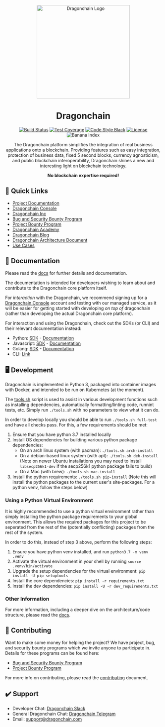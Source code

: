 <div align="center">
<img width=300px height=300px src="https://dragonchain.com/static/media/dragonchain-logo-treasure.png" alt="Dragonchain Logo">

# Dragonchain

[![Build Status](https://img.shields.io/travis/dragonchain/dragonchain)](https://travis-ci.org/dragonchain/dragonchain)
[![Test Coverage](https://img.shields.io/codeclimate/coverage/dragonchain/dragonchain)](https://codeclimate.com/github/dragonchain/dragonchain/test_coverage)
[![Code Style Black](https://img.shields.io/badge/code%20style-black-000000.svg)](https://github.com/python/black)
[![License](https://img.shields.io/badge/license-Apache%202.0-informational.svg)](https://github.com/dragonchain/dragonchain/blob/master/LICENSE)
![Banana Index](https://img.shields.io/endpoint.svg?url=https%3A%2F%2Fdragonchain-core-docs.dragonchain.com%2Fbanana-shield.json)

The Dragonchain platform simplifies the integration of real business applications onto a blockchain.
Providing features such as easy integration, protection of business data, fixed 5 second blocks, currency agnosticism,
and public blockchain interoperability, Dragonchain shines a new and interesting light on blockchain technology.

**No blockchain expertise required!**

</div>

## 🔗 Quick Links

- [Project Documentation](https://dragonchain-core-docs.dragonchain.com/latest/)
- [Dragonchain Console](https://console.dragonchain.com/)
- [Dragonchain Inc](https://dragonchain.com/)
- [Bug and Security Bounty Program](https://dragonchain.com/bug-and-security-bounty)
- [Project Bounty Program](https://dragonchain.com/strategic-projects-bounty)
- [Dragonchain Academy](https://academy.dragonchain.org/)
- [Dragonchain Blog](https://dragonchain.com/blog)
- [Dragonchain Architecture Document](https://dragonchain.com/assets/Dragonchain-Architecture.pdf)
- [Use Cases](https://dragonchain.com/blockchain-use-cases)

## 📝 Documentation

Please read the [docs](https://dragonchain-core-docs.dragonchain.com/latest/) for further details and documentation.

The documentation is intended for developers wishing to learn about and contribute to the Dragonchain core platform itself.

For _interaction_ with the Dragonchain, we recommend signing up for a [Dragonchain Console](https://console.dragonchain.com)
account and testing with our managed service, as it will be easier for getting started with developing _on top of_ dragonchain
(rather than developing the actual Dragonchain core platform).

For interaction and using the Dragonchain, check out the SDKs (or CLI) and their relevant documentation instead:

- Python: [SDK](https://pypi.org/project/dragonchain-sdk/) - [Documentation](https://python-sdk-docs.dragonchain.com/latest/)
- Javascript: [SDK](https://www.npmjs.com/package/dragonchain-sdk) - [Documentation](https://node-sdk-docs.dragonchain.com/latest/)
- Golang: [SDK](https://github.com/dragonchain/dragonchain-sdk-go) - [Documentation](https://godoc.org/github.com/dragonchain/dragonchain-sdk-go)
- CLI: [Link](https://www.npmjs.com/package/dctl)

## 🖥️ Development

Dragonchain is implemented in Python 3, packaged into container images with Docker, and intended to be run on Kubernetes (at the moment).

The [tools.sh](/tools.sh) script is used to assist in various development functions such as installing dependencies,
automatically formatting/linting code, runnint tests, etc. Simply run `./tools.sh` with no parameters to view what it
can do.

In order to develop locally you should be able to run `./tools.sh full-test` and have all checks pass. For this, a few requirements should be met:

1. Ensure that you have python 3.7 installed locally
1. Install OS dependencies for building various python package dependencies:
   - On an arch linux system (with pacman): `./tools.sh arch-install`
   - On a debian-based linux system (with apt): `./tools.sh deb-install` (Note on newer Ubuntu installations
     you may need to install `libsecp256k1-dev` if the secp256k1 python package fails to build)
   - On a Mac (with brew): `./tools.sh mac-install`
1. Install the python requirements: `./tools.sh pip-install`
   (Note this will install the python packages to the current user's site-packages.
   For a python venv, follow the steps below)

### Using a Python Virtual Environment

It is highly recommended to use a python virtual environment rather than simply installing the python
package requirements to your global environment. This allows the required packages for this project
to be seperated from the rest of the (potentially conflicting) packages from the rest of the system.

In order to do this, instead of step 3 above, perform the following steps:

1. Ensure you have python venv installed, and run `python3.7 -m venv .venv`
1. Activate the virtual environment in your shell by running `source .venv/bin/activate`
1. Upgrade the setup dependencies for the virtual environment: `pip install -U pip setuptools`
1. Install the core dependencies: `pip install -r requirements.txt`
1. Install the dev dependencies: `pip install -U -r dev_requirements.txt`

### Other Information

For more information, including a deeper dive on the architecture/code structure, please read the [docs](https://dragonchain-core-docs.dragonchain.com/latest/).

## 🚀 Contributing

Want to make some money for helping the project?
We have project, bug, and security bounty programs which we invite anyone to participate in.
Details for these programs can be found here:

- [Bug and Security Bounty Program](https://dragonchain.com/bug-and-security-bounty)
- [Project Bounty Program](https://dragonchain.com/strategic-projects-bounty)

For more info on contributing, please read the [contributing](/CONTRIBUTING.md) document.

## ✔️ Support

- Developer Chat: [Dragonchain Slack](https://forms.gle/ec7sACnfnpLCv6tXA)
- General Dragonchain Chat: [Dragonchain Telegram](https://t.me/dragontalk)
- Email: support@dragonchain.com
